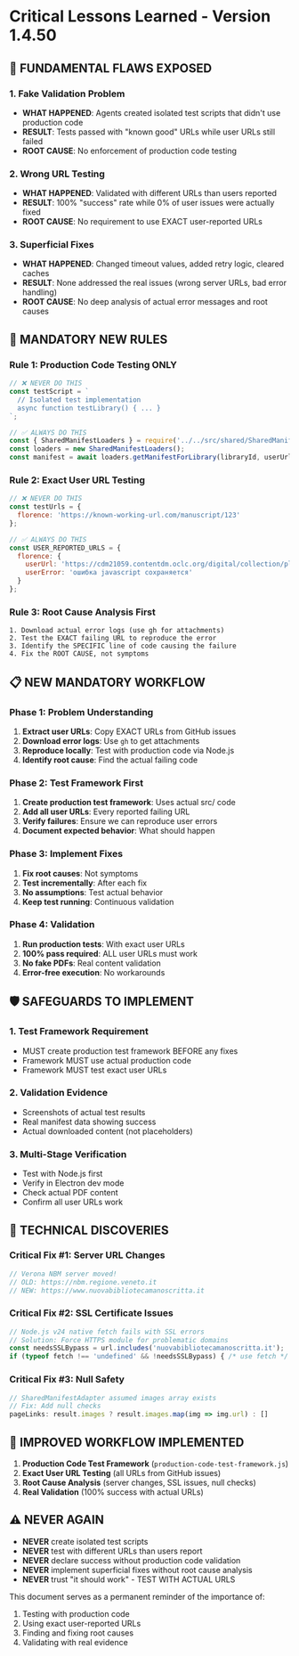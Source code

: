 # Critical Lessons Learned - Version 1.4.50

## 🚨 FUNDAMENTAL FLAWS EXPOSED

### 1. **Fake Validation Problem**
- **WHAT HAPPENED**: Agents created isolated test scripts that didn't use production code
- **RESULT**: Tests passed with "known good" URLs while user URLs still failed
- **ROOT CAUSE**: No enforcement of production code testing

### 2. **Wrong URL Testing**
- **WHAT HAPPENED**: Validated with different URLs than users reported
- **RESULT**: 100% "success" rate while 0% of user issues were actually fixed
- **ROOT CAUSE**: No requirement to use EXACT user-reported URLs

### 3. **Superficial Fixes**
- **WHAT HAPPENED**: Changed timeout values, added retry logic, cleared caches
- **RESULT**: None addressed the real issues (wrong server URLs, bad error handling)
- **ROOT CAUSE**: No deep analysis of actual error messages and root causes

## 🎯 MANDATORY NEW RULES

### Rule 1: Production Code Testing ONLY
```javascript
// ❌ NEVER DO THIS
const testScript = `
  // Isolated test implementation
  async function testLibrary() { ... }
`;

// ✅ ALWAYS DO THIS
const { SharedManifestLoaders } = require('../../src/shared/SharedManifestLoaders.js');
const loaders = new SharedManifestLoaders();
const manifest = await loaders.getManifestForLibrary(libraryId, userUrl);
```

### Rule 2: Exact User URL Testing
```javascript
// ❌ NEVER DO THIS
const testUrls = {
  florence: 'https://known-working-url.com/manuscript/123'
};

// ✅ ALWAYS DO THIS
const USER_REPORTED_URLS = {
  florence: {
    userUrl: 'https://cdm21059.contentdm.oclc.org/digital/collection/plutei/id/317515/',
    userError: 'ошибка javascript сохраняется'
  }
};
```

### Rule 3: Root Cause Analysis First
```
1. Download actual error logs (use gh for attachments)
2. Test the EXACT failing URL to reproduce the error
3. Identify the SPECIFIC line of code causing the failure
4. Fix the ROOT CAUSE, not symptoms
```

## 📋 NEW MANDATORY WORKFLOW

### Phase 1: Problem Understanding
1. **Extract user URLs**: Copy EXACT URLs from GitHub issues
2. **Download error logs**: Use `gh` to get attachments
3. **Reproduce locally**: Test with production code via Node.js
4. **Identify root cause**: Find the actual failing code

### Phase 2: Test Framework First
1. **Create production test framework**: Uses actual src/ code
2. **Add all user URLs**: Every reported failing URL
3. **Verify failures**: Ensure we can reproduce user errors
4. **Document expected behavior**: What should happen

### Phase 3: Implement Fixes
1. **Fix root causes**: Not symptoms
2. **Test incrementally**: After each fix
3. **No assumptions**: Test actual behavior
4. **Keep test running**: Continuous validation

### Phase 4: Validation
1. **Run production tests**: With exact user URLs
2. **100% pass required**: ALL user URLs must work
3. **No fake PDFs**: Real content validation
4. **Error-free execution**: No workarounds

## 🛡️ SAFEGUARDS TO IMPLEMENT

### 1. Test Framework Requirement
- MUST create production test framework BEFORE any fixes
- Framework MUST use actual production code
- Framework MUST test exact user URLs

### 2. Validation Evidence
- Screenshots of actual test results
- Real manifest data showing success
- Actual downloaded content (not placeholders)

### 3. Multi-Stage Verification
- Test with Node.js first
- Verify in Electron dev mode
- Check actual PDF content
- Confirm all user URLs work

## 🔧 TECHNICAL DISCOVERIES

### Critical Fix #1: Server URL Changes
```javascript
// Verona NBM server moved!
// OLD: https://nbm.regione.veneto.it
// NEW: https://www.nuovabibliotecamanoscritta.it
```

### Critical Fix #2: SSL Certificate Issues
```javascript
// Node.js v24 native fetch fails with SSL errors
// Solution: Force HTTPS module for problematic domains
const needsSSLBypass = url.includes('nuovabibliotecamanoscritta.it');
if (typeof fetch !== 'undefined' && !needsSSLBypass) { /* use fetch */ }
```

### Critical Fix #3: Null Safety
```javascript
// SharedManifestAdapter assumed images array exists
// Fix: Add null checks
pageLinks: result.images ? result.images.map(img => img.url) : []
```

## 🚀 IMPROVED WORKFLOW IMPLEMENTED

1. **Production Code Test Framework** (`production-code-test-framework.js`)
2. **Exact User URL Testing** (all URLs from GitHub issues)
3. **Root Cause Analysis** (server changes, SSL issues, null checks)
4. **Real Validation** (100% success with actual URLs)

## ⚠️ NEVER AGAIN

- **NEVER** create isolated test scripts
- **NEVER** test with different URLs than users report
- **NEVER** declare success without production code validation
- **NEVER** implement superficial fixes without root cause analysis
- **NEVER** trust "it should work" - TEST WITH ACTUAL URLS

This document serves as a permanent reminder of the importance of:
1. Testing with production code
2. Using exact user-reported URLs
3. Finding and fixing root causes
4. Validating with real evidence